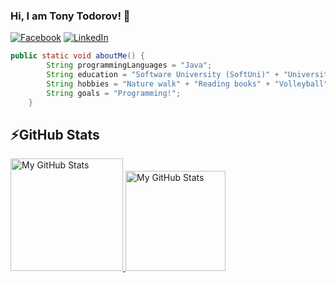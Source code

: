 ### Hi, I am Tony Todorov! 👋

[![Facebook](https://img.shields.io/badge/-Facebook-00B2FF?style=flat-square&logo=Facebook&logoColor=white&style=flat)](https://www.facebook.com/tonytodorovv/)
[![LinkedIn](https://img.shields.io/badge/-LinkedIn-0e76a8?style=flat-square&logo=Linkedin&logoColor=white&style=flat)](https://www.linkedin.com/in/tony-todorov/) 

```java
public static void aboutMe() {
        String programmingLanguages = "Java";
        String education = "Software University (SoftUni)" + "University of Plovdiv, Faculty of Mathematics and Informatics";
        String hobbies = "Nature walk" + "Reading books" + "Volleyball";
        String goals = "Programming!";
    }
```

## ⚡GitHub Stats
<a href="https://github.com/tonytodorov">
        <img height="180em" alt="My GitHub Stats" src="https://github-readme-stats.vercel.app/api?username=tonytodorov&bg_color=00000000&text_color=3498db&hide_border=true&count_private=true&include_all_commits=true"/>
        <img height="160em" alt="My GitHub Stats" src="https://github-readme-stats.vercel.app/api/top-langs/?username=tonytodorov&langs_count=6&layout=compact&bg_color=00000000&text_color=3498db&hide_border=true&count_private=true&include_all_commits=true" />
</a>









